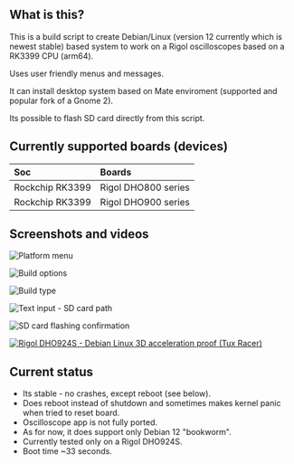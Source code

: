 ## What is this?

This is a build script to create Debian/Linux (version 12 currently which is newest stable) based system to work on a Rigol oscilloscopes based on a RK3399 CPU (arm64).

Uses user friendly menus and messages.

It can install desktop system based on Mate enviroment (supported and popular fork of a Gnome 2).

Its possible to flash SD card directly from this script.

## Currently supported boards (devices)

Soc | Boards |
|:--|:--|
| Rockchip RK3399 | Rigol DHO800 series |
| Rockchip RK3399 | Rigol DHO900 series |

## Screenshots and videos

![Platform menu](https://raw.githubusercontent.com/norbertkiszka/rigol-orangerigol-build/master/screenshots/screenshot-1.png)

![Build options](https://raw.githubusercontent.com/norbertkiszka/rigol-orangerigol-build/master/screenshots/screenshot-2.png)

![Build type](https://raw.githubusercontent.com/norbertkiszka/rigol-orangerigol-build/master/screenshots/screenshot-3.png)

![Text input - SD card path](https://raw.githubusercontent.com/norbertkiszka/rigol-orangerigol-build/master/screenshots/screenshot-4.png)

![SD card flashing confirmation](https://raw.githubusercontent.com/norbertkiszka/rigol-orangerigol-build/master/screenshots/screenshot-5.png)

[![Rigol DHO924S - Debian Linux 3D acceleration proof (Tux Racer)](https://img.youtube.com/vi/ca_y4zmKaQc/0.jpg)](https://www.youtube.com/watch?v=ca_y4zmKaQc)

## Current status

- Its stable - no crashes, except reboot (see below).
- Does reboot instead of shutdown and sometimes makes kernel panic when tried to reset board.
- Oscilloscope app is not fully ported.
- As for now, it does support only Debian 12 "bookworm".
- Currently tested only on a Rigol DHO924S.
- Boot time ~33 seconds.
